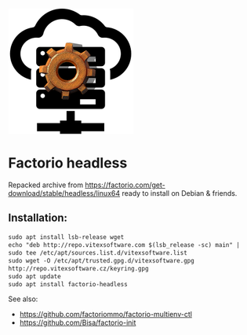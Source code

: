 ![icon](factorio-headless.png?raw=true)

Factorio headless
=============

Repacked archive from https://factorio.com/get-download/stable/headless/linux64 ready to install on Debian & friends.

Installation:
------------

```shell
sudo apt install lsb-release wget
echo "deb http://repo.vitexsoftware.com $(lsb_release -sc) main" | sudo tee /etc/apt/sources.list.d/vitexsoftware.list
sudo wget -O /etc/apt/trusted.gpg.d/vitexsoftware.gpg http://repo.vitexsoftware.cz/keyring.gpg
sudo apt update
sudo apt install factorio-headless
```

See also:

 * https://github.com/factoriommo/factorio-multienv-ctl 
 * https://github.com/Bisa/factorio-init


